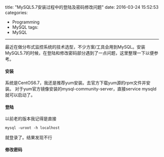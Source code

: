 title: "MySQL5.7安装过程中的登陆及密码修改问题"
date: 2016-03-24 15:52:53
categories: 
- Programming
- MySQL
tags:
- MySQL

---
最近在做分布式监控系统的技术选型，不少方案/工具会用到MySQL。安装MySQL5.7的时候，在登陆和修改密码部分遇到了一点问题，这里整理一下以便参考。

#### 安装
系统是CentOS6.7，我还是推荐yum安装。去官方下载yum源的rpm文件并安装。
对于yum官方镜像安装的mysql-community-server，直接service mysqld就可以启动了。

#### 登陆
以前老的版本我记得是直接

```
mysql -uroot -h localhost
```
就登录了。结果发现不行

#### 修改密码




